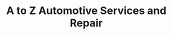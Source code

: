 ---
title: "A to Z Automotive Services and Repair"
url: /new-cumberland/a-to-z-automotive-services-and-repair/
shop: car repair
---